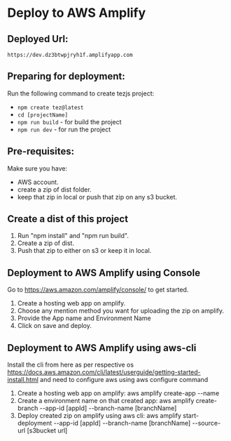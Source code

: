 # Deploy to AWS Amplify

## Deployed Url:
  `https://dev.dz3btwpjryh1f.amplifyapp.com`

## Preparing for deployment:
Run the following command to create tezjs project:
  - `npm create tez@latest`
  - `cd [projectName]`
  - `npm run build` - for build the project
  - `npm run dev` - for run the project

## Pre-requisites:
Make sure you have:
  - AWS account.
  - create a zip of dist folder.
  - keep that zip in local or push that zip on any s3 bucket.

## Create a dist of this project
1. Run "npm install" and "npm run build".
2. Create a zip of dist.
3. Push that zip to either on s3 or keep it in local.

## Deployment to AWS Amplify using Console
Go to https://aws.amazon.com/amplify/console/ to get started.
1. Create a hosting web app on amplify.
2. Choose any mention method you want for uploading the zip on amplify.
3. Provide the App name and Environment Name 
4. Click on save and deploy.

## Deployment to AWS Amplify using aws-cli
Install the cli from here as per respective os https://docs.aws.amazon.com/cli/latest/userguide/getting-started-install.html and need to configure aws using aws configure command
1. Create a hosting web app on amplify:
    aws amplify create-app --name <projectName>
2. Create a environment name on that created app:
    aws amplify create-branch --app-id [appId] --branch-name [branchName]
3. Deploy created zip on amplify using aws cli:
    aws amplify start-deployment --app-id [appId] --branch-name [branchName] --source-url [s3bucket url]

